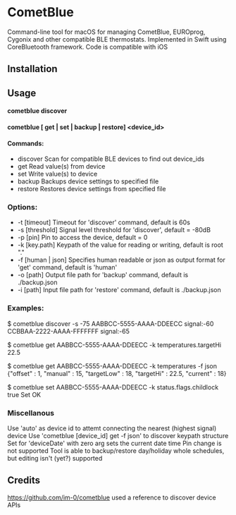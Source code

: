 #  CometBlue

Command-line tool for macOS for managing CometBlue, EUROprog, Cygonix and other compatible BLE thermostats. Implemented in Swift using CoreBluetooth framework. Code is compatible with iOS

## Installation
<will appear on homebrew>

 ## Usage
 #### cometblue discover <options>
 #### cometblue [ get | set | backup | restore] <device_id> <options>
 #### Commands:
 * discover			Scan for compatible BLE devices to find out device_ids
 * get				Read value(s) from device
 * set				Write value(s) to device
 * backup			Backups device settings to specified file
 * restore			Restores device settings from specified file
 ### Options:
 * -t [timeout]		Timeout for 'discover' command, default is 60s
 * -s [threshold]		Signal level threshold for 'discover', default = -80dB
 * -p [pin]			Pin to access the device, default = 0
 * -k [key.path]		Keypath of the value for reading or writing, default is root "."
 * -f [human | json] 	Specifies human readable or json as output format for 'get' command, default is 'human'
 * -o [path]			Output file path for 'backup' command, default is ./backup.json
 * -i [path]			Input file path for 'restore' command, default is ./backup.json

 ### Examples:
 $ cometblue discover -s -75
 AABBCC-5555-AAAA-DDEECC signal:-60
 CCBBAA-2222-AAAA-FFFFFFF signal:-65
 
 $ cometblue get AABBCC-5555-AAAA-DDEECC -k temperatures.targetHi
 22.5
 
 $ cometblue get AABBCC-5555-AAAA-DDEECC -k temperatures -f json
 {"offset" : 1, "manual" : 15, "targetLow" : 18, "targetHi" : 22.5, "current" : 18}
 
 $ cometblue set AABBCC-5555-AAAA-DDEECC -k status.flags.childlock true
 Set OK

 ### Miscellanous
 Use 'auto' as device id to attemt connecting the nearest (highest signal) device
 Use 'cometblue [device_id] get -f json' to discover keypath structure
 Set for 'deviceDate' with zero arg sets the current date time
 Pin change is not supported
 Tool is able to backup/restore day/holiday whole schedules, but editing isn't (yet?) supported 

## Credits
https://github.com/im-0/cometblue used a reference to discover device APIs

